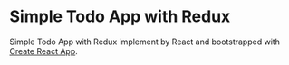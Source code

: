 Simple Todo App with Redux
===
Simple Todo App with Redux implement by React and bootstrapped with [Create React App](https://github.com/facebookincubator/create-react-app).
